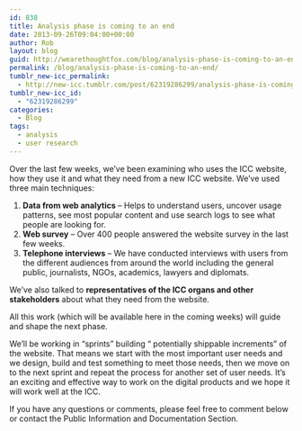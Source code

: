 ```yaml
---
id: 838
title: Analysis phase is coming to an end
date: 2013-09-26T09:04:00+00:00
author: Rob
layout: blog
guid: http://wearethoughtfox.com/blog/analysis-phase-is-coming-to-an-end/
permalink: /blog/analysis-phase-is-coming-to-an-end/
tumblr_new-icc_permalink:
  - http://new-icc.tumblr.com/post/62319286299/analysis-phase-is-coming-to-an-end
tumblr_new-icc_id:
  - "62319286299"
categories:
  - Blog
tags:
  - analysis
  - user research
---
```

Over the last few weeks, we&rsquo;ve been examining who uses the ICC website, how they use it and what they need from a new ICC website. We&rsquo;ve used three main techniques:

1. **Data from web analytics** &#8211; Helps to understand users, uncover usage patterns, see most popular content and use search logs to see what people are looking for.
2. **Web survey** &#8211; Over 400 people answered the website survey in the last few weeks.
3. **Telephone interviews** &#8211; We have conducted interviews with users from the different audiences from around the world including the general public, journalists, NGOs, academics, lawyers and diplomats. 

We&rsquo;ve also talked to **representatives of the ICC organs and other stakeholders** about what they need from the website. 

All this work (which will be available here in the coming weeks) will guide and shape the next phase.

We&rsquo;ll be working in &ldquo;sprints&rdquo; building &ldquo; potentially shippable increments&rdquo; of the website. That means we start with the most important user needs and we design, build and test something to meet those needs, then we move on to the next sprint and repeat the process for another set of user needs. It&rsquo;s an exciting and effective way to work on the digital products and we hope it will work well at the ICC. 

If you have any questions or comments, please feel free to comment below or contact the Public Information and Documentation Section.
